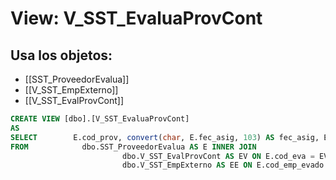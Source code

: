 # View: V_SST_EvaluaProvCont

## Usa los objetos:
- [[SST_ProveedorEvalua]]
- [[V_SST_EmpExterno]]
- [[V_SST_EvalProvCont]]

```sql
CREATE VIEW [dbo].[V_SST_EvaluaProvCont]
AS
SELECT        E.cod_prov, convert(char, E.fec_asig, 103) AS fec_asig, E.cod_eva, EV.Nom_eva, E.cod_emp_evado, EE.nom_emp
FROM            dbo.SST_ProveedorEvalua AS E INNER JOIN
                         dbo.V_SST_EvalProvCont AS EV ON E.cod_eva = EV.cod_eva INNER JOIN
                         dbo.V_SST_EmpExterno AS EE ON E.cod_emp_evado = EE.cod_emp

```
